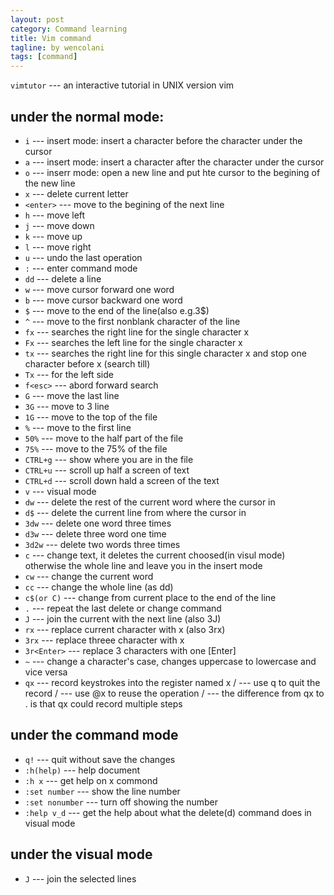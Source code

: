 ```yaml
---
layout: post
category: Command learning
title: Vim command
tagline: by wencolani
tags: [command]
---
```


`vimtutor` --- an interactive tutorial in UNIX version vim 

## under the normal mode:
* `i` --- insert mode: insert a character before the character under the cursor
* `a` --- insert mode: insert a character after the character under the cursor
* `o` --- inserr mode: open a new line and put hte cursor to the begining of the new line
* `x` --- delete current letter
* `<enter>` --- move to the begining of the next line 
* `h` --- move left 
* `j` --- move down 
* `k` --- move up 
* `l` --- move right 
* `u` --- undo the last operation
* `:` --- enter command mode
* `dd` --- delete a line
* `w` --- move cursor forward one word
* `b` --- move cursor backward one word
* `$` --- move to the end of the line(also e.g.3$)
* `^` --- move to the first nonblank character of the line
* `fx` --- searches the right line for the single character x
* `Fx` --- searches the left line for the single character x 
* `tx` --- searches the right line for this single character x and stop one character before x (search till)
* `Tx` --- for the left side 
* `f<esc>` --- abord forward search
* `G` --- move the last line 
* `3G` --- move to 3 line 
* `1G` --- move to the top of the file
* `%` --- move to the first line 
* `50%` --- move to the half part of the file
* `75%` --- move to the 75% of the file
* `CTRL+g` --- show where you are in the file 
* `CTRL+u` --- scroll up half a screen of text
* `CTRL+d` --- scroll down hald a screen of the text
* `v` --- visual mode
* `dw` --- delete the rest of the current word where the cursor in 
* `d$` --- delete the current line from where the cursor in 
* `3dw` --- delete one word three times
* `d3w` --- delete three word one time 
* `3d2w` --- delete two words three times
* `c` --- change text, it deletes the current choosed(in visul mode) otherwise the whole line  and leave you in the insert mode
* `cw` --- change the current word
* `cc` --- change the whole line (as dd)
* `c$(or C)` --- change from current place to the end of the line
* `.` --- repeat the last delete or change command 
* `J` --- join the current with the next line (also 3J)
* `rx` --- replace current character with x (also 3rx)
* `3rx` --- replace threee character with x 
* `3r<Enter>` --- replace 3 characters with one [Enter]
* `~` --- change a character's case, changes uppercase to lowercase and vice versa
* `qx` --- record keystrokes into the register named x   /  --- use q to quit the record  / --- use @x to reuse the operation / --- the difference from qx to . is that qx could record multiple steps

## under the command mode
* `q!` --- quit without save the changes
* `:h(help)` --- help document
* `:h x` --- get help on x commond 
* `:set number` --- show the line number
* `:set nonumber` --- turn off showing the number
* `:help v_d` --- get the help about what the delete(d) command does in visual mode 

## under the visual mode
* `J` --- join the selected lines
